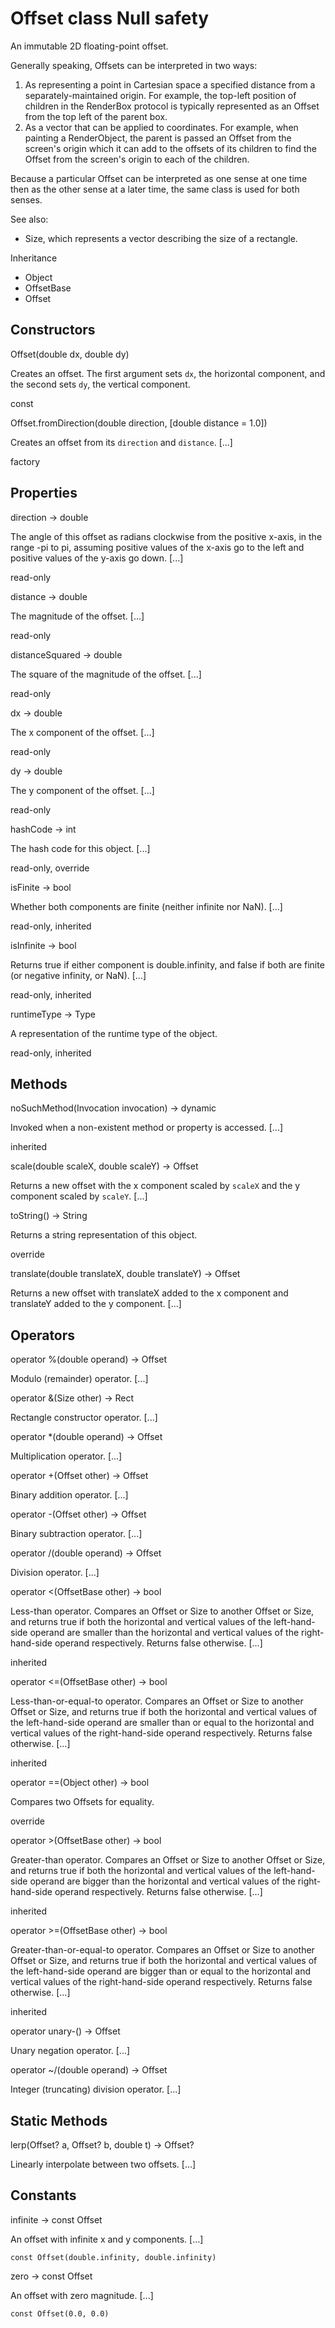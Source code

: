 # Offset class Null safety #

An immutable 2D floating-point offset.

Generally speaking, Offsets can be interpreted in two ways:

1.  As representing a point in Cartesian space a specified distance from a separately-maintained origin. For example, the top-left position of children in the RenderBox protocol is typically represented as an Offset from the top left of the parent box.
2.  As a vector that can be applied to coordinates. For example, when painting a RenderObject, the parent is passed an Offset from the screen's origin which it can add to the offsets of its children to find the Offset from the screen's origin to each of the children.

Because a particular Offset can be interpreted as one sense at one time then as the other sense at a later time, the same class is used for both senses.

See also:

 *  Size, which represents a vector describing the size of a rectangle.

Inheritance

 *  Object
 *  OffsetBase
 *  Offset

## Constructors ##

Offset(double dx, double dy)

Creates an offset. The first argument sets `dx`, the horizontal component, and the second sets `dy`, the vertical component.

const

Offset.fromDirection(double direction, \[double distance = 1.0\])

Creates an offset from its `direction` and `distance`. \[...\]

factory

## Properties ##

direction → double

The angle of this offset as radians clockwise from the positive x-axis, in the range -pi to pi, assuming positive values of the x-axis go to the left and positive values of the y-axis go down. \[...\]

read-only

distance → double

The magnitude of the offset. \[...\]

read-only

distanceSquared → double

The square of the magnitude of the offset. \[...\]

read-only

dx → double

The x component of the offset. \[...\]

read-only

dy → double

The y component of the offset. \[...\]

read-only

hashCode → int

The hash code for this object. \[...\]

read-only, override

isFinite → bool

Whether both components are finite (neither infinite nor NaN). \[...\]

read-only, inherited

isInfinite → bool

Returns true if either component is double.infinity, and false if both are finite (or negative infinity, or NaN). \[...\]

read-only, inherited

runtimeType → Type

A representation of the runtime type of the object.

read-only, inherited

## Methods ##

noSuchMethod(Invocation invocation) → dynamic

Invoked when a non-existent method or property is accessed. \[...\]

inherited

scale(double scaleX, double scaleY) → Offset

Returns a new offset with the x component scaled by `scaleX` and the y component scaled by `scaleY`. \[...\]

toString() → String

Returns a string representation of this object.

override

translate(double translateX, double translateY) → Offset

Returns a new offset with translateX added to the x component and translateY added to the y component. \[...\]

## Operators ##

operator %(double operand) → Offset

Modulo (remainder) operator. \[...\]

operator &(Size other) → Rect

Rectangle constructor operator. \[...\]

operator \*(double operand) → Offset

Multiplication operator. \[...\]

operator +(Offset other) → Offset

Binary addition operator. \[...\]

operator -(Offset other) → Offset

Binary subtraction operator. \[...\]

operator /(double operand) → Offset

Division operator. \[...\]

operator <(OffsetBase other) → bool

Less-than operator. Compares an Offset or Size to another Offset or Size, and returns true if both the horizontal and vertical values of the left-hand-side operand are smaller than the horizontal and vertical values of the right-hand-side operand respectively. Returns false otherwise. \[...\]

inherited

operator <=(OffsetBase other) → bool

Less-than-or-equal-to operator. Compares an Offset or Size to another Offset or Size, and returns true if both the horizontal and vertical values of the left-hand-side operand are smaller than or equal to the horizontal and vertical values of the right-hand-side operand respectively. Returns false otherwise. \[...\]

inherited

operator ==(Object other) → bool

Compares two Offsets for equality.

override

operator >(OffsetBase other) → bool

Greater-than operator. Compares an Offset or Size to another Offset or Size, and returns true if both the horizontal and vertical values of the left-hand-side operand are bigger than the horizontal and vertical values of the right-hand-side operand respectively. Returns false otherwise. \[...\]

inherited

operator >=(OffsetBase other) → bool

Greater-than-or-equal-to operator. Compares an Offset or Size to another Offset or Size, and returns true if both the horizontal and vertical values of the left-hand-side operand are bigger than or equal to the horizontal and vertical values of the right-hand-side operand respectively. Returns false otherwise. \[...\]

inherited

operator unary-() → Offset

Unary negation operator. \[...\]

operator ~/(double operand) → Offset

Integer (truncating) division operator. \[...\]

## Static Methods ##

lerp(Offset? a, Offset? b, double t) → Offset?

Linearly interpolate between two offsets. \[...\]

## Constants ##

infinite → const Offset

An offset with infinite x and y components. \[...\]

`const Offset(double.infinity, double.infinity)`

zero → const Offset

An offset with zero magnitude. \[...\]

`const Offset(0.0, 0.0)`